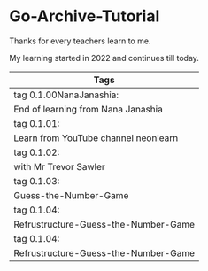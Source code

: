# Go-Archive-Tutorial

<p>
Thanks for every teachers learn to me.
</p>
<p>
My learning started in 2022 and continues till today.
</p>


|Tags
|------------------------------------------
|   tag 0.1.00NanaJanashia:
|   End of learning from Nana Janashia
|   tag 0.1.01:
|   Learn from YouTube channel neonlearn
|   tag 0.1.02:
|   with Mr Trevor Sawler
|   tag 0.1.03:
|   Guess-the-Number-Game
|   tag 0.1.04:
|   Refrustructure-Guess-the-Number-Game
|   tag 0.1.04:
|   Refrustructure-Guess-the-Number-Game


